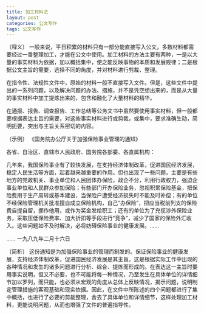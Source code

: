 ```yaml
---
title: 加工材料法
layout: post
categories: 公文写作
tags: 公文写作
---
```


〔释义〕 一般来说，平日积累的材料只有一部分能直接写入公文，多数材料都需要经过一番整理加工，才能在公文中使用。加工材料的方法主要有两种，一是以大量的事实材料为依据，加以概括集中，使之能反映事物的本质和发展规律；二是根据公文主旨的需要，选择不同的角度，并对材料进行剪裁、整理。

在指令性、法规性文件中，原始的材料一般不直接写入文件。但是，这些文件中提出的一系列问题，以及解决问题的办法、措施，并不是凭空想出来的，而是从大量的事实材料中加工提炼出来的，包含和融化了大量材料的精华。

在通报、报告、调查报告、工作总结等公务文书中虽然要使用事实材料，但一般都要根据表达主旨的需要，对这些事实材料进行或剪裁，或集中，要求准确生动，简明扼要，突出与主旨关系密切的内容。

〔示例〕 《国务院办公厅关于加强保险事业管理的通知》

各省、自治区、直辖市人民政府、国务院各部委、各直属机构：

几年来，我国保险事业有了较快发展，在支持经济体制改革，促进国民经济发展，稳定人民生活等方面，起着越来越重要的作用。但也出现了一些问题，主要是有些地方的党政机关、事业单位和人民团体办保险，政企不分，利用行政权力，强迫企事业单位和人民群众参加保险；有些部门开办保险业务，忽视积累保险基金，把保险费用于生产周转或基本建设，当保险户遭受经济损失时不能及时补偿；有的单位不经保险管理机关批准擅自成立保险机构，自己“办保险”，把应当税前列支的保险费自提自留，挪作他用，或作为奖金发给职工；还有的单位为了皃揽涉外保险业务，采取压低保险费率、加大折扣等手段进行“竞争”，减少了国家的保险外汇收入。这些问题如不及时解决，必将妨碍保险事业的健康发展。……

……
一九八九年二月十六日

〔简析〕 这份通知是为加强保险事业的管理而制发的。保证保险事业的健康发展，支持经济体制改革，促进国民经济发展是其主旨。这是根据实际工作中出现的各种情况和发生的诸多问题进行分析、综合、提炼而形成的。在表达这一主旨时要用事实说明，但又不必要，也不可能将每一种情况，乃至发生在具体单位的详情细节加以罗列，而只能，也必须从宏观的角度从总体上反映情况，揭示问题，说明制定管理措施的客观基础和现实依据。因此，在文件中所陈述的四个问题都进行了集中概括，也进行了必要的剪裁整理，舍去了具体单位和详情细节，这样处理加工材料，更能说明问题，从而也增强了文件的普遍指导性。 